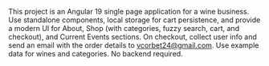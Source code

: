 <!-- Use this file to provide workspace-specific custom instructions to Copilot. For more details, visit https://code.visualstudio.com/docs/copilot/copilot-customization#_use-a-githubcopilotinstructionsmd-file -->

This project is an Angular 19 single page application for a wine business. Use standalone components, local storage for cart persistence, and provide a modern UI for About, Shop (with categories, fuzzy search, cart, and checkout), and Current Events sections. On checkout, collect user info and send an email with the order details to vcorbet24@gmail.com. Use example data for wines and categories. No backend required.
